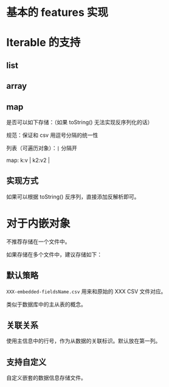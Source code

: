# 基本的 features 实现

# Iterable 的支持

## list

## array

## map

是否可以如下存储：（如果 toString() 无法实现反序列化的话）

规范：保证和 csv 用逗号分隔的统一性

列表（可遍历对象）：`|` 分隔开

map: k:v | k2:v2 |

## 实现方式

如果可以根据 toString() 反序列，直接添加反解析即可。

# 对于内嵌对象

不推荐存储在一个文件中。

如果存储在多个文件中，建议存储如下：

## 默认策略

`XXX-embedded-fieldsName.csv` 用来和原始的 XXX CSV 文件对应。

类似于数据库中的主从表的概念。

## 关联关系

使用主信息中的行号，作为从数据的关联标识。默认放在第一列。

## 支持自定义

自定义嵌套的数据信息存储文件。




